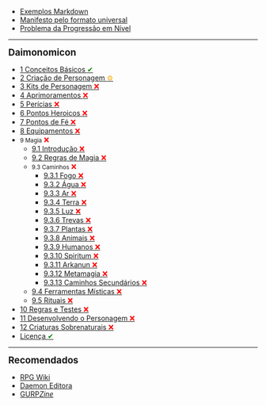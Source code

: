- [Exemplos Markdown](extra_00-sample.md)
- [Manifesto pelo formato universal](extra_01-manifesto.md)
- [Problema da Progressão em Nível](extra_02-o_problema_da_progressao_em_nivel.md)

---

<span style="font-size:14pt; font-weight:bold">Daimonomicon</span>
- [1 Conceitos Básicos <span style="color:green">✔</span>](01_conceitos_basicos.md)
- [2 Criação de Personagem <span style="color:orange">⚙</span>](02_criacao_de_personagem.md)
- [3 Kits de Personagem <span style="color:red">❌</span>](03_kits_de_personagem.md)
- [4 Aprimoramentos <span style="color:red">❌</span>](04_aprimoramentos.md)
- [5 Perícias <span style="color:red">❌</span>](05_pericias.md)
- [6 Pontos Heroicos <span style="color:red">❌</span>](06_pontos_heroicos.md)
- [7 Pontos de Fé <span style="color:red">❌</span>](07_pontos_de_fe.md)
- [8 Equipamentos <span style="color:red">❌</span>](08_equipamentos.md)
- <small>9 Magia</small> <span style="color:red">❌</span>
  - [9.1 Introdução <span style="color:red">❌</span>](09_magia/01_magia.md)
  - [9.2 Regras de Magia <span style="color:red">❌</span>](09_magia/02_regras_de_magia.md)
  - <small>9.3 Caminhos</small> <span style="color:red">❌</span>
    - [9.3.1 Fogo <span style="color:red">❌</span>](09_magia/03_caminhos/01_fogo.md)
    - [9.3.2 Água <span style="color:red">❌</span>](09_magia/03_caminhos/02_agua.md)
    - [9.3.3 Ar <span style="color:red">❌</span>](09_magia/03_caminhos/03_ar.md)
    - [9.3.4 Terra <span style="color:red">❌</span>](09_magia/03_caminhos/04_terra.md)
    - [9.3.5 Luz <span style="color:red">❌</span>](09_magia/03_caminhos/05_luz.md)
    - [9.3.6 Trevas <span style="color:red">❌</span>](09_magia/03_caminhos/06_trevas.md)
    - [9.3.7 Plantas <span style="color:red">❌</span>](09_magia/03_caminhos/07_plantas.md)
    - [9.3.8 Animais <span style="color:red">❌</span>](09_magia/03_caminhos/08_animais.md)
    - [9.3.9 Humanos <span style="color:red">❌</span>](09_magia/03_caminhos/09_humanos.md)
    - [9.3.10 Spiritum <span style="color:red">❌</span>](09_magia/03_caminhos/10_spiritum.md)
    - [9.3.11 Arkanun <span style="color:red">❌</span>](09_magia/03_caminhos/11_arkanun.md)
    - [9.3.12 Metamagia <span style="color:red">❌</span>](09_magia/03_caminhos/12_metamagia.md)
    - [9.3.13 Caminhos Secundários <span style="color:red">❌</span>](09_magia/03_caminhos/13_caminhos_secundarios.md)
  - [9.4 Ferramentas Místicas <span style="color:red">❌</span>](09_magia/04_ferramentas_misticas.md)
  - [9.5 Rituais <span style="color:red">❌</span>](09_magia/05_rituais.md)
- [10 Regras e Testes <span style="color:red">❌</span>](10_regras_e_testes.md)
- [11 Desenvolvendo o Personagem <span style="color:red">❌</span>](11_experiencia.md)
- [12 Criaturas Sobrenaturais <span style="color:red">❌</span>](12_criaturas.md)
- [Licença <span style="color:green">✔</span>](LICENSE.md)

---

<span style="font-size:14pt; font-weight:bold">Recomendados</span>
- [RPG Wiki](https://wiki.daemon.com.br)
- [Daemon Editora](https://www.daemoneditora.com.br)
- [GURP*Zine*](https://www.gurpzine.com.br)
